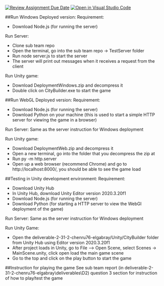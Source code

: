 [![Review Assignment Due Date](https://classroom.github.com/assets/deadline-readme-button-24ddc0f5d75046c5622901739e7c5dd533143b0c8e959d652212380cedb1ea36.svg)](https://classroom.github.com/a/AvkT738V)
[![Open in Visual Studio Code](https://classroom.github.com/assets/open-in-vscode-718a45dd9cf7e7f842a935f5ebbe5719a5e09af4491e668f4dbf3b35d5cca122.svg)](https://classroom.github.com/online_ide?assignment_repo_id=12313518&assignment_repo_type=AssignmentRepo)

##Run Windows Deployed version:
Requirement: 
- Download Node.js (for running the server)

Run Server: 
- Clone sub team repo
- Open the terminal, go into the sub team repo -> TestServer folder
- Run node server.js to start the server
- The server will print out messages when it receives a request from the client

Run Unity game:
- Download DeploymentWindows.zip and decompress it
- Double click on CityBuilder.exe to start the game


##Run WebGL Deployed version:
Requirement: 
- Download Node.js (for running the server)
- Download Python on your machine (this is used to start a simple HTTP server for viewing the game in a browser)

Run Server: Same as the server instruction for Windows deployment  

Run Unity game:
- Download DeploymentWeb.zip and decompress it
- Open a new terminal, go into the folder that you decompress the zip at
- Run py -m http.server
- Open up a web browser (recommend Chrome) and go to http://localhost:8000/, you should be able to see the game load

##Testing in Unity development environment:
Requirement: 
- Download Unity Hub
- In Unity Hub, download Unity Editor version 2020.3.20f1
- Download Node.js (for running the server)
- Download Python (for starting a HTTP server to view the WebGl deployment of the game)

Run Server: Same as the server instruction for Windows deployment 

Run Unity Game:
- Open the deliverable-2-31-2-chenru76-elgabray/Unity/CityBuilder folder from Unity Hub using Editor version 2020.3.20f1
- After project loads in Unity, go to File –> Open Scene, select Scenes -> MainScene.unity, click open load the main game scene
- Go to the top and click on the play button to start the game

##Instruction for playing the game
See sub team report (in deliverable-2-31-2-chenru76-elgabray\deliverables\D2) question 3 section for instruction of how to play/test the game

